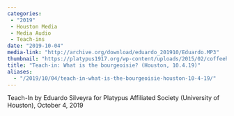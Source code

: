 ```yaml
---
categories:
 - "2019"
 - Houston Media
 - Media Audio
 - Teach-ins
date: "2019-10-04"
media-link: "http://archive.org/download/eduardo_201910/Eduardo.MP3"
thumbnail: "https://platypus1917.org/wp-content/uploads/2015/02/coffeehouse_reading-290x2903.png"
title: "Teach-in: What is the bourgeoisie? (Houston, 10.4.19)"
aliases:
  - "/2019/10/04/teach-in-what-is-the-bourgeoisie-houston-10-4-19/"
---
```


Teach-In by Eduardo Silveyra for Platypus Affiliated Society (University of Houston), October 4, 2019
